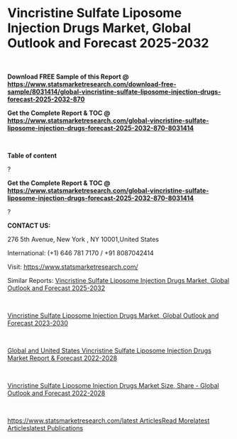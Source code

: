 <h1>Vincristine Sulfate Liposome Injection Drugs Market, Global Outlook and Forecast 2025-2032</h1><br/><p><strong>Download FREE Sample of this Report @ <a href="https://www.statsmarketresearch.com/download-free-sample/8031414/global-vincristine-sulfate-liposome-injection-drugs-forecast-2025-2032-870">https://www.statsmarketresearch.com/download-free-sample/8031414/global-vincristine-sulfate-liposome-injection-drugs-forecast-2025-2032-870</a></strong></p>
 
 
 
 <div><b>Get the Complete Report & TOC @ <a href="https://www.statsmarketresearch.com/global-vincristine-sulfate-liposome-injection-drugs-forecast-2025-2032-870-8031414">https://www.statsmarketresearch.com/global-vincristine-sulfate-liposome-injection-drugs-forecast-2025-2032-870-8031414</a></b></div>
 
 
 
 <p><br />
 
 <b>Table of content</b></p>
 
 
 
 <p>? </p>
 
 
 
 <div><b>Get the Complete Report & TOC @ <a href="https://www.statsmarketresearch.com/global-vincristine-sulfate-liposome-injection-drugs-forecast-2025-2032-870-8031414">https://www.statsmarketresearch.com/global-vincristine-sulfate-liposome-injection-drugs-forecast-2025-2032-870-8031414</a></b></div>
 
 
 
 <p>? </p>
 
 
 
 <p><b>CONTACT US:</b><br />
 
 276 5th Avenue, New York , NY 10001,United States<br />
 
 International: (+1) 646 781 7170 / +91 8087042414<br />
 
 Visit: <a href="https://www.statsmarketresearch.com/">https://www.statsmarketresearch.com/</a><br />
 
 Similar Reports: <a href="https://www.statsmarketresearch.com/global-vincristine-sulfate-liposome-injection-drugs-forecast-2025-2032-870-8031414">Vincristine Sulfate Liposome Injection Drugs Market, Global Outlook and Forecast 2025-2032</a><br />
 
 <br />
 
 <a href="https://www.statsmarketresearch.com/global-vincristine-sulfate-liposome-injection-drugs-forecast-2025-2032-870-8031414">Vincristine Sulfate Liposome Injection Drugs Market, Global Outlook and Forecast 2023-2030</a><br />
 
 <br />
 
 <a href="https://www.statsmarketresearch.com/global-vincristine-sulfate-liposome-injection-drugs-forecast-2025-2032-870-8031414">Global and United States Vincristine Sulfate Liposome Injection Drugs Market Report & Forecast 2022-2028</a><br />
 
 <br />
 
 <a href="https://www.statsmarketresearch.com/global-vincristine-sulfate-liposome-injection-drugs-forecast-2025-2032-870-8031414">Vincristine Sulfate Liposome Injection Drugs Market Size, Share - Global Outlook and Forecast 2022-2028</a><br />
 
 <br />
 
 <a href="https://gyeongbokgung.com">https://www.statsmarketresearch.com/</a><a href="https://hallyeomaritime.com">latest Articles</a><a href="https://jingwansa.com">Read More</a><a href="https://nguoiviet.jp/">latest Articles</a><a href="https://www.intelmarketresearch.com/">latest Publications</a></p>
